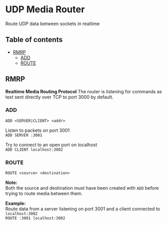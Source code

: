 # UDP Media Router
Route UDP data between sockets in realtime

## Table of contents
- [RMRP](#rmrp)
	- [ADD](#add)
	- [ROUTE](#route)

## RMRP
**Realtime Media Routing Protocol**
The router is listening for commands as text sent directly over TCP to port 3000 by default.

### ADD
`ADD <SERVER|CLIENT> <addr>`  

Listen to packets on port 3001  
`ADD SERVER :3001`  

Try to connect to an open port on localhost  
`ADD CLIENT localhost:3002`

### ROUTE
`ROUTE <source> <destination>`

**Note:**  
Both the source and destination must have been created with `ADD` before trying to route media between them.

**Example:**  
Route data from a server listening on port 3001 and a client connected to `localhost:3002`  
`ROUTE :3001 localhost:3002`